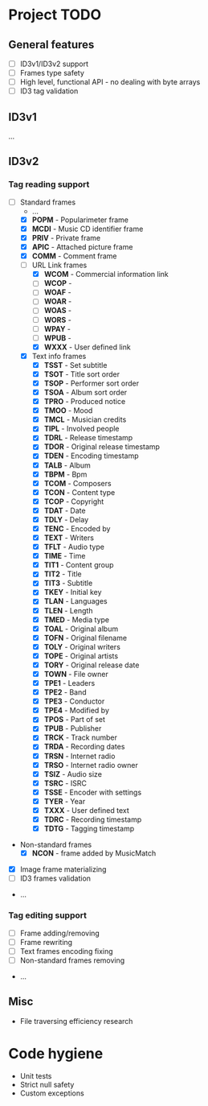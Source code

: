 # Project TODO
## General features
- [ ] ID3v1/ID3v2 support
- [ ] Frames type safety
- [ ] High level, functional API - no dealing with byte arrays
- [ ] ID3 tag validation
## ID3v1
...
## ID3v2
### Tag reading support
- [ ] Standard frames
  - ...
  - [x] **POPM** - Popularimeter frame
  - [x] **MCDI** - Music CD identifier frame
  - [x] **PRIV** - Private frame 
  - [x] **APIC** - Attached picture frame
  - [x] **COMM** - Comment frame
  - [ ] URL Link frames
    - [x] **WCOM** - Commercial information link
    - [ ] **WCOP** -
    - [ ] **WOAF** -
    - [ ] **WOAR** -
    - [ ] **WOAS** -
    - [ ] **WORS** -
    - [ ] **WPAY** -
    - [ ] **WPUB** -
    - [x] **WXXX** - User defined link
  - [x] Text info frames
    - [x] **TSST** - Set subtitle
    - [x] **TSOT** - Title sort order
    - [x] **TSOP** - Performer sort order
    - [x] **TSOA** - Album sort order
    - [x] **TPRO** - Produced notice
    - [x] **TMOO** - Mood
    - [x] **TMCL** - Musician credits
    - [x] **TIPL** - Involved people
    - [x] **TDRL** - Release timestamp
    - [x] **TDOR** - Original release timestamp
    - [x] **TDEN** - Encoding timestamp
    - [x] **TALB** - Album              
    - [x] **TBPM** - Bpm                
    - [x] **TCOM** - Composers          
    - [x] **TCON** - Content type        
    - [x] **TCOP** - Copyright          
    - [x] **TDAT** - Date               
    - [x] **TDLY** - Delay              
    - [x] **TENC** - Encoded by          
    - [x] **TEXT** - Writers            
    - [x] **TFLT** - Audio type          
    - [x] **TIME** - Time               
    - [x] **TIT1** - Content group       
    - [x] **TIT2** - Title              
    - [x] **TIT3** - Subtitle           
    - [x] **TKEY** - Initial key         
    - [x] **TLAN** - Languages          
    - [x] **TLEN** - Length             
    - [x] **TMED** - Media type          
    - [x] **TOAL** - Original album      
    - [x] **TOFN** - Original filename   
    - [x] **TOLY** - Original writers    
    - [x] **TOPE** - Original artists    
    - [x] **TORY** - Original release date
    - [x] **TOWN** - File owner          
    - [x] **TPE1** - Leaders            
    - [x] **TPE2** - Band               
    - [x] **TPE3** - Conductor          
    - [x] **TPE4** - Modified by         
    - [x] **TPOS** - Part of set          
    - [x] **TPUB** - Publisher          
    - [x] **TRCK** - Track number        
    - [x] **TRDA** - Recording dates     
    - [x] **TRSN** - Internet radio      
    - [x] **TRSO** - Internet radio owner 
    - [x] **TSIZ** - Audio size          
    - [x] **TSRC** - ISRC               
    - [x] **TSSE** - Encoder with settings
    - [x] **TYER** - Year               
    - [x] **TXXX** - User defined text
    - [x] **TDRC** - Recording timestamp
    - [x] **TDTG** - Tagging timestamp
- Non-standard frames
  - [x] **NCON** - frame added by MusicMatch
- [x] Image frame materializing
- [ ] ID3 frames validation
- ...
### Tag editing support
- [ ] Frame adding/removing
- [ ] Frame rewriting
- [ ] Text frames encoding fixing
- [ ] Non-standard frames removing
- ...
## Misc
- File traversing efficiency research
# Code hygiene
- Unit tests
- Strict null safety
- Custom exceptions
